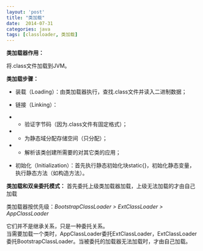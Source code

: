 ```yaml
---
layout: 'post'
title: "类加载"
date:  2014-07-31
categories: java 
tags: [classloader, 类加载]
---
```


**类加载器作用：**

将.class文件加载到JVM。

**类加载步骤：**

- 装载（Loading）：由类加载器执行，查找.class文件并读入二进制数据；
- 链接（Linking）：

- - 验证字节码（因为.class文件有固定格式）；

- - 为静态域分配存储空间（只分配）；

- - 解析该类创建所需要的对其它类的应用；

- 初始化（Initialization）：首先执行静态初始化块static{}，初始化静态变量，执行静态方法（如构造方法）。

**类加载和双亲委托模式：**
首先委托上级类加载器加载，上级无法加载的才由自己加载

类加载器按优先级：*BootstrapClassLoader > ExtClassLoader > AppClassLoader*

它们并不是继承关系，只是一种委托关系。<br>
当需要加载一个类时，AppClassLoader委托ExtClassLoader，ExtClassLoader委托BootstrapClassLoader。当被委托的加载器无法加载时，才由自己加载。
